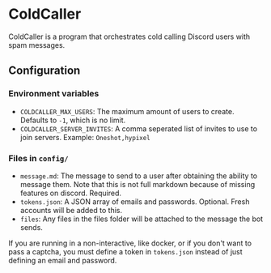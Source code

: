 # ColdCaller

ColdCaller is a program that orchestrates cold calling Discord users with spam messages.

## Configuration

### Environment variables

* `COLDCALLER_MAX_USERS`: The maximum amount of users to create. Defaults to `-1`, which is no limit.
* `COLDCALLER_SERVER_INVITES`: A comma seperated list of invites to use to join servers. Example: `Oneshot,hypixel`

### Files in `config/`

* `message.md`: The message to send to a user after obtaining the ability to message them. Note that this is not full
  markdown because of missing features on discord. Required.
* `tokens.json`: A JSON array of emails and passwords. Optional. Fresh accounts will be added to this.
* `files`: Any files in the files folder will be attached to the message the bot sends.

If you are running in a non-interactive, like docker, or if you don't want to pass a captcha, you must define a token
in `tokens.json` instead of just defining an email and password.

